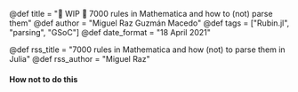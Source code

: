 @def title = "🚧 WIP 🚧 7000 rules in Mathematica and how to (not) parse them"
@def author = "Miguel Raz Guzmán Macedo"
@def tags = ["Rubin.jl", "parsing", "GSoC"]
@def date_format = "18 April 2021"

@def rss_title = "7000 rules in Mathematica and how (not) to parse them in Julia"
@def rss_author = "Miguel Raz"


#### How not to do this

